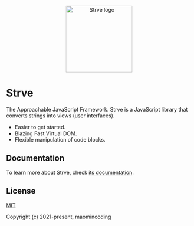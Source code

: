 <p align="center">
  <a href="https://github.com/strveJs/strve" target="_blank" rel="noopener noreferrer">
    <img width="180" src="https://strvejs.github.io/strve-doc/logo.png" alt="Strve logo">
  </a>
</p>

# Strve

The Approachable JavaScript Framework. Strve is a JavaScript library that converts strings into views (user interfaces).

- Easier to get started.
- Blazing Fast Virtual DOM.
- Flexible manipulation of code blocks.

## Documentation

To learn more about Strve, check [its documentation](https://strvejs.github.io/strve-doc/).

## License

[MIT](http://opensource.org/licenses/MIT)

Copyright (c) 2021-present, maomincoding
